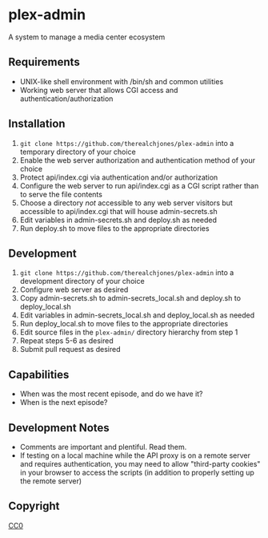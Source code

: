# plex-admin

A system to manage a media center ecosystem

## Requirements

- UNIX-like shell environment with /bin/sh and common utilities
- Working web server that allows CGI access and authentication/authorization

## Installation

1. `git clone https://github.com/therealchjones/plex-admin` into a temporary
   directory of your choice
2. Enable the web server authorization and authentication method of your choice
3. Protect api/index.cgi via authentication and/or authorization
4. Configure the web server to run api/index.cgi as a CGI script rather than to
   serve the file contents
5. Choose a directory _not_ accessible to any web server visitors but accessible
   to api/index.cgi that will house admin-secrets.sh
6. Edit variables in admin-secrets.sh and deploy.sh as needed
7. Run deploy.sh to move files to the appropriate directories

## Development

1. `git clone https://github.com/therealchjones/plex-admin` into a development
   directory of your choice
2. Configure web server as desired
3. Copy admin-secrets.sh to admin-secrets_local.sh and deploy.sh to
   deploy_local.sh
4. Edit variables in admin-secrets_local.sh and deploy_local.sh as needed
5. Run deploy_local.sh to move files to the appropriate directories
6. Edit source files in the `plex-admin/` directory hierarchy from step 1
7. Repeat steps 5-6 as desired
8. Submit pull request as desired

## Capabilities

- When was the most recent episode, and do we have it?
- When is the next episode?

## Development Notes

- Comments are important and plentiful. Read them.
- If testing on a local machine while the API proxy is on a remote server and requires authentication,
  you may need to allow "third-party cookies" in your browser to access the scripts (in addition to properly setting up the remote server)

## Copyright

[CC0](LICENSE)

